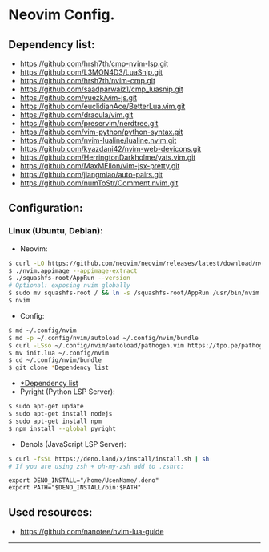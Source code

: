 # Neovim Config.
## <a name="dependency">Dependency list:</a>
+ https://github.com/hrsh7th/cmp-nvim-lsp.git
+ https://github.com/L3MON4D3/LuaSnip.git
+ https://github.com/hrsh7th/nvim-cmp.git
+ https://github.com/saadparwaiz1/cmp_luasnip.git
+ https://github.com/yuezk/vim-js.git
+ https://github.com/euclidianAce/BetterLua.vim.git
+ https://github.com/dracula/vim.git
+ https://github.com/preservim/nerdtree.git
+ https://github.com/vim-python/python-syntax.git
+ https://github.com/nvim-lualine/lualine.nvim.git
+ https://github.com/kyazdani42/nvim-web-devicons.git
+ https://github.com/HerringtonDarkholme/yats.vim.git
+ https://github.com/MaxMEllon/vim-jsx-pretty.git
+ https://github.com/jiangmiao/auto-pairs.git
+ https://github.com/numToStr/Comment.nvim.git

## Configuration:
### Linux (Ubuntu, Debian):
+ Neovim:
```bash
$ curl -LO https://github.com/neovim/neovim/releases/latest/download/nvim.appimage
$ ./nvim.appimage --appimage-extract
$ ./squashfs-root/AppRun --version
# Optional: exposing nvim globally
$ sudo mv squashfs-root / && ln -s /squashfs-root/AppRun /usr/bin/nvim
$ nvim
```
+ Config:
```bash
$ md ~/.config/nvim
$ md -p ~/.config/nvim/autoload ~/.config/nvim/bundle
$ curl -LSso ~/.config/nvim/autoload/pathogen.vim https://tpo.pe/pathogen.vim
$ mv init.lua ~/.config/nvim
$ cd ~/.config/nvim/bundle
$ git clone *Dependency list
```
+ [*Dependency list](#dependency)
+ Pyright (Python LSP Server):
```bash
$ sudo apt-get update
$ sudo apt-get install nodejs
$ sudo apt-get install npm
$ npm install --global pyright
```
+ Denols (JavaScript LSP Server):
```bash
$ curl -fsSL https://deno.land/x/install/install.sh | sh
# If you are using zsh + oh-my-zsh add to .zshrc:
```
```vim
export DENO_INSTALL="/home/UsenName/.deno"
export PATH="$DENO_INSTALL/bin:$PATH"
```
## Used resources:
+ https://github.com/nanotee/nvim-lua-guide
---
